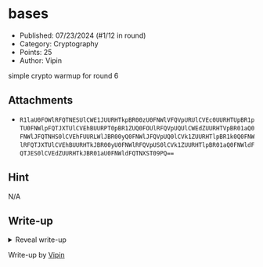 # bases

- Published: 07/23/2024 (#1/12 in round)
- Category: Cryptography
- Points: 25
- Author: Vipin

simple crypto warmup for round 6

## Attachments

- `R1laU0FOWlRFQTNESUlCWE1JUURHTkpBR00zU0FNWlVFQVpURUlCVEc0UURHTUpBR1pTU0FNWlpFQTJXTUlCVEhBUURPT0pBR1ZUQ0FOUlRFQVpUQUlCWEdZUURHTVpBR01aQ0FNWlJFQTNHS0lCVEhFUURLWlJBR00yQ0FNWlJFQVpUQ0lCVk1ZUURHTlpBR1k0Q0FNWlRFQTJXTUlCVEhBUURHTkJBR00yU0FNWlRFQVpUS0lCVk1ZUURHTlpBR01aQ0FNWldFQTJES0lCVEdZUURHTkJBR01aU0FNWldFQTNXST09PQ==`

## Hint

N/A

## Write-up

<details>
<summary>Reveal write-up</summary>

Simple challenge where you need to decode from Base64 > Base32 > Base16 (aka Hex)

![csd{secretflagbyvipininthewriteup}](images/image.png "Fig 1.")

Flag: ```csd{574271n9_8y_c0v321n9_411_7h3_84535_726E6436}```


</details>

Write-up by [Vipin](https://vipin.xyz)